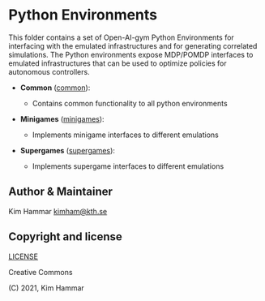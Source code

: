 # Python Environments

This folder contains a set of Open-AI-gym Python Environments for interfacing with the emulated infrastructures and for generating correlated simulations.
The Python environments expose MDP/POMDP interfaces to emulated infrastructures that can be used to optimize policies for autonomous controllers.

- **Common** ([common](./common)):
    - Contains common functionality to all python environments
    
- **Minigames** ([minigames](./minigames)):
    - Implements minigame interfaces to different emulations
    
- **Supergames** ([supergames](./supergames)):
    - Implements supergame interfaces to different emulations        

## Author & Maintainer

Kim Hammar <kimham@kth.se>

## Copyright and license

[LICENSE](../LICENSE.md)

Creative Commons

(C) 2021, Kim Hammar